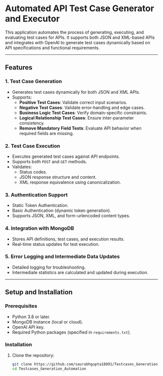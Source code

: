 # Automated API Test Case Generator and Executor

This application automates the process of generating, executing, and evaluating test cases for APIs. It supports both JSON and XML-based APIs and integrates with OpenAI to generate test cases dynamically based on API specifications and functional requirements.

---

## Features

### 1. **Test Case Generation**
- Generates test cases dynamically for both JSON and XML APIs.
- Supports:
  - **Positive Test Cases**: Validate correct input scenarios.
  - **Negative Test Cases**: Validate error-handling and edge cases.
  - **Business Logic Test Cases**: Verify domain-specific constraints.
  - **Logical Relationship Test Cases**: Ensure inter-parameter consistency.
  - **Remove Mandatory Field Tests**: Evaluate API behavior when required fields are missing.

### 2. **Test Case Execution**
- Executes generated test cases against API endpoints.
- Supports both `POST` and `GET` methods.
- Validates:
  - Status codes.
  - JSON response structure and content.
  - XML response equivalence using canonicalization.

### 3. **Authentication Support**
- Static Token Authentication.
- Basic Authentication (dynamic token generation).
- Supports JSON, XML, and form-urlencoded content types.

### 4. **Integration with MongoDB**
- Stores API definitions, test cases, and execution results.
- Real-time status updates for test execution.

### 5. **Error Logging and Intermediate Data Updates**
- Detailed logging for troubleshooting.
- Intermediate statistics are calculated and updated during execution.

---

## Setup and Installation

### Prerequisites
- Python 3.8 or later.
- MongoDB instance (local or cloud).
- OpenAI API key.
- Required Python packages (specified in `requirements.txt`).

### Installation
1. Clone the repository:
   ```bash
   git clone https://github.com/saurabhgupta18891/Testcases_Generation_Automation.git
   cd Testcases_Generation_Automation
